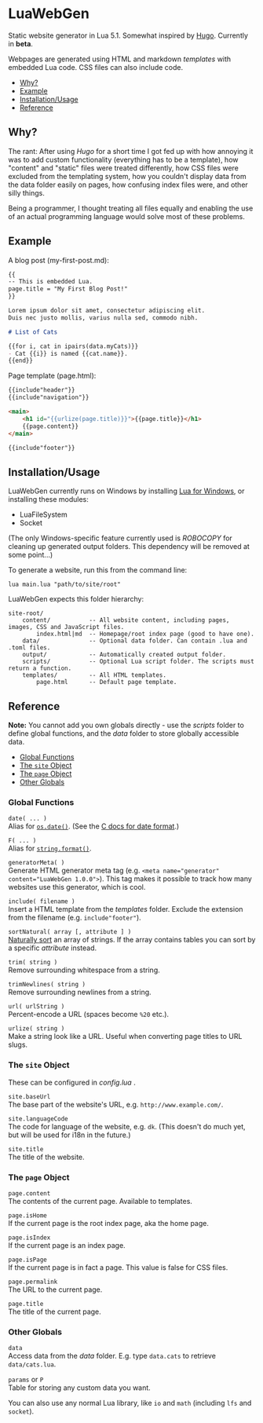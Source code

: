 # LuaWebGen

Static website generator in Lua 5.1. Somewhat inspired by [Hugo](https://gohugo.io/). Currently in **beta**.

Webpages are generated using HTML and markdown *templates* with embedded Lua code. CSS files can also include code.

- [Why?](#why)
- [Example](#example)
- [Installation/Usage](#installationusage)
- [Reference](#reference)



## Why?

The rant: After using *Hugo* for a short time I got fed up with how annoying it was to add custom functionality (everything has to be a template), how "content" and "static" files were treated differently, how CSS files were excluded from the templating system, how you couldn't display data from the data folder easily on pages, how confusing index files were, and other silly things.

Being a programmer, I thought treating all files equally and enabling the use of an actual programming language would solve most of these problems.



## Example

A blog post (my-first-post.md):

```markdown
{{
-- This is embedded Lua.
page.title = "My First Blog Post!"
}}

Lorem ipsum dolor sit amet, consectetur adipiscing elit.
Duis nec justo mollis, varius nulla sed, commodo nibh.

# List of Cats

{{for i, cat in ipairs(data.myCats)}}
- Cat {{i}} is named {{cat.name}}.
{{end}}
```

Page template (page.html):

```html
{{include"header"}}
{{include"navigation"}}

<main>
	<h1 id="{{urlize(page.title)}}">{{page.title}}</h1>
	{{page.content}}
</main>

{{include"footer"}}
```



## Installation/Usage

LuaWebGen currently runs on Windows by installing [Lua for Windows](https://github.com/rjpcomputing/luaforwindows), or installing these modules:

- LuaFileSystem
- Socket

(The only Windows-specific feature currently used is *ROBOCOPY* for cleaning up generated output folders. This dependency will be removed at some point...)

To generate a website, run this from the command line:

```
lua main.lua "path/to/site/root"
```

LuaWebGen expects this folder hierarchy:

```
site-root/
    content/           -- All website content, including pages, images, CSS and JavaScript files.
        index.html|md  -- Homepage/root index page (good to have one).
    data/              -- Optional data folder. Can contain .lua and .toml files.
    output/            -- Automatically created output folder.
    scripts/           -- Optional Lua script folder. The scripts must return a function.
    templates/         -- All HTML templates.
        page.html      -- Default page template.
```



## Reference

**Note:** You cannot add you own globals directly - use the *scripts* folder to define global functions,
and the *data* folder to store globally accessible data.

- [Global Functions](#global-functions)
- [The `site` Object](#the-site-object)
- [The `page` Object](#the-page-object)
- [Other Globals](#other-globals)


### Global Functions

`date( ... )`<br>
Alias for [`os.date()`](http://www.lua.org/manual/5.1/manual.html#pdf-os.date). (See the [C docs for date format](http://www.cplusplus.com/reference/ctime/strftime/).)

`F( ... )`<br>
Alias for [`string.format()`](http://www.lua.org/manual/5.1/manual.html#pdf-string.format).

`generatorMeta( )`<br>
Generate HTML generator meta tag (e.g. `<meta name="generator" content="LuaWebGen 1.0.0">`). This tag makes it possible to track how many websites use this generator, which is cool.

`include( filename )`<br>
Insert a HTML template from the *templates* folder. Exclude the extension from the filename (e.g. `include"footer"`).

`sortNatural( array [, attribute ] )`<br>
[Naturally sort](https://en.wikipedia.org/wiki/Natural_sort_order) an array of strings. If the array contains tables you can sort by a specific *attribute* instead.

`trim( string )`<br>
Remove surrounding whitespace from a string.

`trimNewlines( string )`<br>
Remove surrounding newlines from a string.

`url( urlString )`<br>
Percent-encode a URL (spaces become `%20` etc.).

`urlize( string )`<br>
Make a string look like a URL. Useful when converting page titles to URL slugs.


### The `site` Object

These can be configured in *config.lua* .

`site.baseUrl`<br>
The base part of the website's URL, e.g. `http://www.example.com/`.

`site.languageCode`<br>
The code for language of the website, e.g. `dk`. (This doesn't do much yet, but will be used for i18n in the future.)

`site.title`<br>
The title of the website.


### The `page` Object

`page.content`<br>
The contents of the current page. Available to templates.

`page.isHome`<br>
If the current page is the root index page, aka the home page.

`page.isIndex`<br>
If the current page is an index page.

`page.isPage`<br>
If the current page is in fact a page. This value is false for CSS files.

`page.permalink`<br>
The URL to the current page.

`page.title`<br>
The title of the current page.


### Other Globals

`data`<br>
Access data from the *data* folder. E.g. type `data.cats` to retrieve `data/cats.lua`.

`params` or `P`<br>
Table for storing any custom data you want.


You can also use any normal Lua library, like `io` and `math` (including `lfs` and `socket`).


